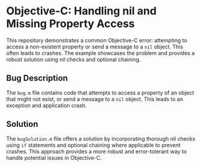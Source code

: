 # Objective-C: Handling nil and Missing Property Access

This repository demonstrates a common Objective-C error: attempting to access a non-existent property or send a message to a `nil` object.  This often leads to crashes.  The example showcases the problem and provides a robust solution using nil checks and optional chaining.

## Bug Description

The `bug.m` file contains code that attempts to access a property of an object that might not exist, or send a message to a `nil` object. This leads to an exception and application crash. 

## Solution

The `bugSolution.m` file offers a solution by incorporating thorough nil checks using `if` statements and optional chaining where applicable to prevent crashes.  This approach provides a more robust and error-tolerant way to handle potential issues in Objective-C. 
